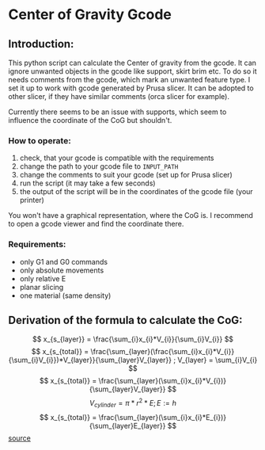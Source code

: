 # Center of Gravity Gcode
## Introduction:
This python script can calculate the Center of gravity from the gcode. It can ignore unwanted objects in the gcode like support, skirt brim etc.
To do so it needs comments from the gcode, which mark an unwanted feature type.
I set it up to work with gcode generated by Prusa slicer. It can be adopted to other slicer, if they have similar comments (orca slicer for example).

Currently there seems to be an issue with supports, which seem to influence the coordinate of the CoG but shouldn't.
### How to operate: 
1. check, that your gcode is compatible with the requirements 
2. change the path to your gcode file to ``INPUT_PATH``
3. change the comments to suit your gcode (set up for Prusa slicer)
4. run the script (it may take a few seconds)
5. the output of the script will be in the coordinates of the gcode file (your printer)

You won't have a graphical representation, where the CoG is. I recommend to open a gcode viewer and find the coordinate there.

### Requirements:
- only G1 and G0 commands
- only absolute movements
- only relative E
- planar slicing
- one material (same density)

## Derivation of the formula to calculate the CoG:
$$
x_{s_{layer}} = \frac{\sum_{i}x_{i}*V_{i}}{\sum_{i}V_{i}}
$$
$$
x_{s_{total}} = \frac{\sum_{layer}(\frac{\sum_{i}x_{i}*V_{i}}{\sum_{i}V_{i}})*V_{layer}}{\sum_{layer}V_{layer}} ; V_{layer} = \sum_{i}V_{i}
$$
$$
x_{s_{total}} = \frac{\sum_{layer}(\sum_{i}x_{i}*V_{i})}{\sum_{layer}V_{layer}} 
$$
$$
V_{cylinder} = \pi* r^2 *E ; E:= h
$$
$$
x_{s_{total}} = \frac{\sum_{layer}(\sum_{i}x_{i}*E_{i})}{\sum_{layer}E_{layer}} 
$$
[source](https://en.wikipedia.org/w/index.php?title=Special:MathWikibase&qid=Q2945123)
